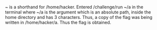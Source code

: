 ~ is a shorthand for /home/hacker. Entered /challenge/run ~/a in the terminal where ~/a is the argument which is an absolute path, inside the home directory and has
3 characters. Thus, a copy of the flag was being written in /home/hacker/a. Thus the flag is obtained.
